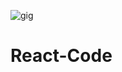 ![gig](https://user-images.githubusercontent.com/71433170/213490434-5dc82aad-90fe-426a-93bb-71382d01f337.gif)
# React-Code
